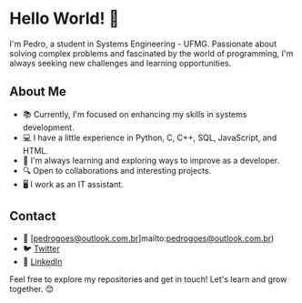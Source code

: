 # Hello World! 👋

I'm Pedro, a student in Systems Engineering - UFMG. Passionate about solving complex problems and fascinated by the world of programming, I'm always seeking new challenges and learning opportunities.

## About Me
- 📚 Currently, I'm focused on enhancing my skills in systems development.
- 💻 I have a little experience in Python, C, C++, SQL, JavaScript, and HTML.
- 🌱 I'm always learning and exploring ways to improve as a developer.
- 🔍 Open to collaborations and interesting projects.
- 🖥️ I work as an IT assistant.

## Contact
- 📧 [pedrogoes@outlook.com.br]mailto:pedrogoes@outlook.com.br)
- 🐦 [Twitter](https://twitter.com/PedroHGoes16)
- 💼 [LinkedIn](https://www.linkedin.com/in/pedro-henrique-goes-de-oliveira-628519137/)

Feel free to explore my repositories and get in touch! Let's learn and grow together. 😊
